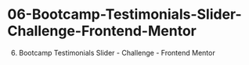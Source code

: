 # 06-Bootcamp-Testimonials-Slider-Challenge-Frontend-Mentor
06. Bootcamp Testimonials Slider - Challenge - Frontend Mentor

